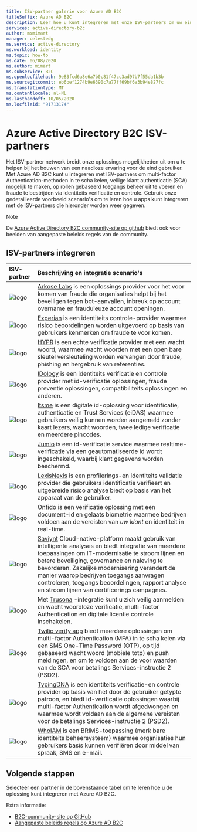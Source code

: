 ```yaml
---
title: ISV-partner galerie voor Azure AD B2C
titleSuffix: Azure AD B2C
description: Leer hoe u kunt integreren met onze ISV-partners om uw eindgebruikers ervaring aan uw behoeften aan te passen. Ons partner netwerk breidt onze oplossings mogelijkheden uit; MFA inschakelen, beveiligde klant verificatie, op rollen gebaseerd toegangs beheer; bestrij ding van fraude via verificatie op basis van identiteiten.
services: active-directory-b2c
author: msmimart
manager: celestedg
ms.service: active-directory
ms.workload: identity
ms.topic: how-to
ms.date: 06/08/2020
ms.author: mimart
ms.subservice: B2C
ms.openlocfilehash: 9e83fcd6a8e6a7b0c81f47cc3ad97b7f55da1b3b
ms.sourcegitcommit: eb6bef1274b9e6390c7a77ff69bf6a3b94e827fc
ms.translationtype: MT
ms.contentlocale: nl-NL
ms.lasthandoff: 10/05/2020
ms.locfileid: "91713174"
---
```

# <a name="azure-active-directory-b2c-isv-partners"></a>Azure Active Directory B2C ISV-partners

Het ISV-partner netwerk breidt onze oplossings mogelijkheden uit om u te helpen bij het bouwen van een naadloze ervaring voor de eind gebruiker. Met Azure AD B2C kunt u integreren met ISV-partners om multi-factor Authentication-methoden in te scha kelen, veilige klant authenticatie (SCA) mogelijk te maken, op rollen gebaseerd toegangs beheer uit te voeren en fraude te bestrijden via identiteits verificatie en controle. Gebruik onze gedetailleerde voorbeeld scenario's om te leren hoe u apps kunt integreren met de ISV-partners die hieronder worden weer gegeven.

>[!NOTE]
>De [Azure Active Directory B2C community-site op github](https://azure-ad-b2c.github.io/azureadb2ccommunity.io/) biedt ook voor beelden van aangepaste beleids regels van de community.

## <a name="integration-isv-partners"></a>ISV-partners integreren

| ISV-partner | Beschrijving en integratie scenario's  |
| :--- | :--- |
| ![logo](./media/partner-gallery/arkose-logo.png) | [Arkose Labs](./partner-arkose-labs.md) is een oplossings provider voor het voor komen van fraude die organisaties helpt bij het beveiligen tegen bot-aanvallen, inbreuk op account overname en frauduleuze account openingen.
| ![logo](./media/partner-gallery/experian-logo.png) | [Experian](./partner-experian.md) is een identiteits controle-provider waarmee risico beoordelingen worden uitgevoerd op basis van gebruikers kenmerken om fraude te voor komen.|
| ![logo](./media/partner-gallery/hypr-logo.png) | [HYPR](./partner-hypr.md) is een echte verificatie provider met een wacht woord, waarmee wacht woorden met een open bare sleutel versleuteling worden vervangen door fraude, phishing en hergebruik van referenties.|
| ![logo](./media/partner-gallery/idology-logo.png) | [IDology](./partner-idology.md) is een identiteits verificatie en controle provider met id-verificatie oplossingen, fraude preventie oplossingen, compatibiliteits oplossingen en anderen.|
| ![logo](./media/partner-gallery/itsme-logo.png) | [Itsme](./partner-itsme.md) is een digitale id-oplossing voor identificatie, authenticatie en Trust Services (eiDAS) waarmee gebruikers veilig kunnen worden aangemeld zonder kaart lezers, wacht woorden, twee ledige verificatie en meerdere pincodes. |
| ![logo](./media/partner-gallery/jumio-logo.png) | [Jumio](./partner-jumio.md) is een id-verificatie service waarmee realtime-verificatie via een geautomatiseerde id wordt ingeschakeld, waarbij klant gegevens worden beschermd. |
| ![logo](./media/partner-gallery/lexisnexis-logo.png) | [LexisNexis](./partner-lexisnexis.md) is een profilerings-en identiteits validatie provider die gebruikers identificatie verifieert en uitgebreide risico analyse biedt op basis van het apparaat van de gebruiker. |
| ![logo](./media/partner-gallery/onfido-logo.png) | [Onfido](./partner-onfido.md) is een verificatie oplossing met een document-id en gelaats biometrie waarmee bedrijven voldoen aan de vereisten van *uw klant* en identiteit in real-time.  |
| ![logo](./media/partner-gallery/saviynt-logo.png) | [Saviynt](./partner-saviynt.md) Cloud-native-platform maakt gebruik van intelligente analyses en biedt integratie van meerdere toepassingen om IT-modernisatie te stroom lijnen en betere beveiliging, governance en naleving te bevorderen. Zakelijke modernisering verandert de manier waarop bedrijven toegangs aanvragen controleren, toegangs beoordelingen, rapport analyse en stroom lijnen van certificerings campagnes.  |
| ![logo](./media/partner-gallery/trusona-logo.png) | Met [Trusona](./partner-trusona.md) -integratie kunt u zich veilig aanmelden en wacht woordloze verificatie, multi-factor Authentication en digitale licentie controle inschakelen.|
| ![logo](./media/partner-gallery/twilio-logo.png) | [Twilio verify app](./partner-twilio.md) biedt meerdere oplossingen om multi-factor Authentication (MFA) in te scha kelen via een SMS One-Time Password (OTP), op tijd gebaseerd wacht woord (mobiele totp) en push meldingen, en om te voldoen aan de voor waarden van de SCA voor betalings Services-instructie 2 (PSD2).|
| ![logo](./media/partner-gallery/typingdna-logo.png) | [TypingDNA](./partner-typingdna.md) is een identiteits verificatie-en controle provider op basis van het door de gebruiker getypte patroon, en biedt id-verificatie oplossingen waarbij multi-factor Authentication wordt afgedwongen en waarmee wordt voldaan aan de algemene vereisten voor de betalings Services-instructie 2 (PSD2). |
| ![logo](./media/partner-gallery/whoiam-logo.png) | [WhoIAM](./partner-whoiam.md) is een BRIMS-toepassing (merk bare identiteits beheersysteem) waarmee organisaties hun gebruikers basis kunnen verifiëren door middel van spraak, SMS en e-mail. 

## <a name="next-steps"></a>Volgende stappen

Selecteer een partner in de bovenstaande tabel om te leren hoe u de oplossing kunt integreren met Azure AD B2C.

Extra informatie:

- [B2C-community-site op GitHub](https://azure-ad-b2c.github.io/azureadb2ccommunity.io/)
- [Aangepaste beleids regels op Azure AD B2C](custom-policy-overview.md)
